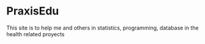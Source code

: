 # PraxisEdu
This site is to help me and others in statistics, programming, database in  the health related proyects
